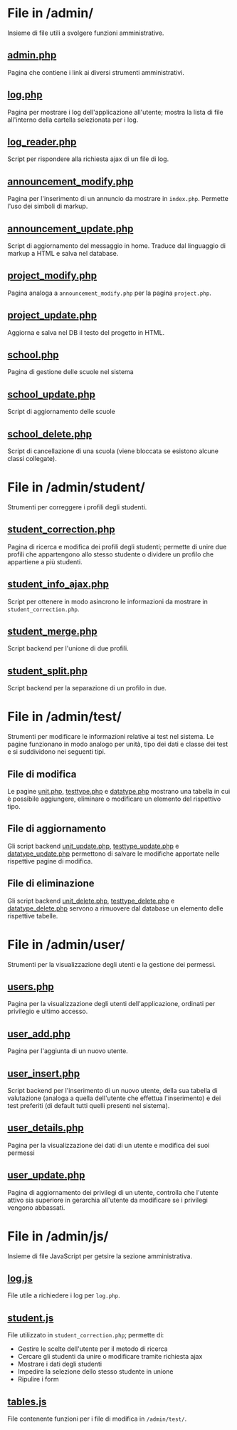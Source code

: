 # File in /admin/
Insieme di file utili a svolgere funzioni amministrative.

## [admin.php](admin.php)
Pagina che contiene i link ai diversi strumenti amministrativi.

## [log.php](log.php)
Pagina per mostrare i log dell'applicazione all'utente; mostra la lista di file all'interno della cartella selezionata per i log.

## [log_reader.php](log_reader.php)
Script per rispondere alla richiesta ajax di un file di log.

## [announcement_modify.php](announcement_modify.php)
Pagina per l'inserimento di un annuncio da mostrare in `index.php`. Permette l'uso dei simboli di markup.

## [announcement_update.php](announcement_update.php)
Script di aggiornamento del messaggio in home. Traduce dal linguaggio di markup a HTML e salva nel database.

## [project_modify.php](project_modify.php)
Pagina analoga a `announcement_modify.php` per la pagina `project.php`.

## [project_update.php](project_update.php)
Aggiorna e salva nel DB il testo del progetto in HTML.

## [school.php](school.php)
Pagina di gestione delle scuole nel sistema

## [school_update.php](school_update.php)
Script di aggiornamento delle scuole

## [school_delete.php](school_delete.php)
Script di cancellazione di una scuola (viene bloccata se esistono alcune classi collegate).

# File in /admin/student/
Strumenti per correggere i profili degli studenti.

## [student_correction.php](student/student_correction.php)
Pagina di ricerca e modifica dei profili degli studenti; permette di unire due profili che appartengono allo stesso studente o dividere un profilo che appartiene a più studenti.

## [student_info_ajax.php](student/student_info_ajax.php)
Script per ottenere in modo asincrono le informazioni da mostrare in `student_correction.php`.

## [student_merge.php](student/student_merge.php)
Script backend per l'unione di due profili.

## [student_split.php](student/student_split.php)
Script backend per la separazione di un profilo in due.

# File in /admin/test/
Strumenti per modificare le informazioni relative ai test nel sistema. Le pagine funzionano in modo analogo per unità, tipo dei dati e classe dei test e si suddividono nei seguenti tipi.

## File di modifica
Le pagine [unit.php](test/unit.php), [testtype.php](test/testtype.php) e [datatype.php](test/datatype.php) mostrano una tabella in cui è possibile aggiungere, eliminare o modificare un elemento del rispettivo tipo.

## File di aggiornamento
Gli script backend [unit_update.php](test/unit_update.php), [testtype_update.php](test/testtype_update.php) e [datatype_update.php](test/datatype_update.php) permettono di salvare le modifiche apportate nelle rispettive pagine di modifica.

## File di eliminazione
Gli script backend [unit_delete.php](test/unit_delete.php), [testtype_delete.php](test/testtype_delete.php) e [datatype_delete.php](test/datatype_delete.php) servono a rimuovere dal database un elemento delle rispettive tabelle.

# File in /admin/user/
Strumenti per la visualizzazione degli utenti e la gestione dei permessi.

## [users.php](user/users.php)
Pagina per la visualizzazione degli utenti dell'applicazione, ordinati per privilegio e ultimo accesso.

## [user_add.php](user/user_add.php)
Pagina per l'aggiunta di un nuovo utente.

## [user_insert.php](user/user_insert.php)
Script backend per l'inserimento di un nuovo utente, della sua tabella di valutazione (analoga a quella dell'utente che effettua l'inserimento) e dei test preferiti (di default tutti quelli presenti nel sistema).

## [user_details.php](user/user_details.php)
Pagina per la visualizzazione dei dati di un utente e modifica dei suoi permessi

## [user_update.php](user/user_update.php)
Pagina di aggiornamento dei privilegi di un utente, controlla che l'utente attivo sia superiore in gerarchia all'utente da modificare se i privilegi vengono abbassati.

# File in /admin/js/
Insieme di file JavaScript per getsire la sezione amministrativa.

## [log.js](js/log.js)
File utile a richiedere i log per `log.php`.

## [student.js](js/student.js)
File utilizzato in `student_correction.php`; permette di:
* Gestire le scelte dell'utente per il metodo di ricerca
* Cercare gli studenti da unire o modificare tramite richiesta ajax
* Mostrare i dati degli studenti
* Impedire la selezione dello stesso studente in unione
* Ripulire i form

## [tables.js](js/tables.js)
File contenente funzioni per i file di modifica in `/admin/test/`.





